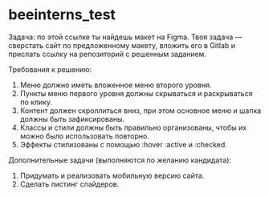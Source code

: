 # beeinterns_test

Задача: по этой ссылке ты найдешь макет на Figma. Твоя задача — сверстать сайт по предложенному макету, вложить его в Gitlab и прислать ссылку на репозиторий с решенным заданием.

Требования к решению:
1. Меню должно иметь вложенное меню второго уровня.
2. Пункты меню первого уровня должны скрываться и раскрываться по клику.
3. Контент должен скроллиться вниз, при этом основное меню и шапка должны быть зафиксированы.
4. Классы и стили должны быть правильно организованы, чтобы их можно было использовать повторно.
5. Эффекты стилизованы с помощью :hover :active и :checked.

Дополнительные задачи (выполняются по желанию кандидата):
1. Придумать и реализовать мобильную версию сайта.
2. Сделать листинг слайдеров.
